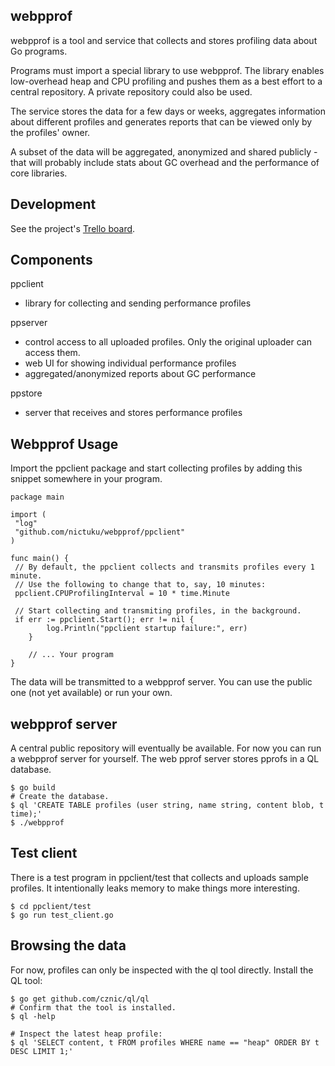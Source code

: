 webpprof
--------
webpprof is a tool and service that collects and stores profiling data about
Go programs.

Programs must import a special library to use webpprof. The library enables
low-overhead heap and CPU profiling and pushes them as a best effort to a
central repository. A private repository could also be used.

The service stores the data for a few days or weeks, aggregates information about
different profiles and generates reports that can be viewed only by the profiles'
owner.

A subset of the data will be aggregated, anonymized and shared publicly - that
will probably include stats about GC overhead and the performance of core
libraries.

Development
-----------

See the project's [Trello board](https://trello.com/b/djCGWcRD/webpprof).


Components
--------

ppclient
  * library for collecting and sending performance profiles

ppserver
  * control access to all uploaded profiles. Only the original uploader can access them.
  * web UI for showing individual performance profiles
  * aggregated/anonymized reports about GC performance 

ppstore  
  * server that receives and stores performance profiles

Webpprof Usage
------
Import the ppclient package and start collecting profiles by adding this snippet somewhere in your program.

```
package main

import (
 "log"
 "github.com/nictuku/webpprof/ppclient"
)

func main() {
 // By default, the ppclient collects and transmits profiles every 1 minute.
 // Use the following to change that to, say, 10 minutes:
 ppclient.CPUProfilingInterval = 10 * time.Minute

 // Start collecting and transmiting profiles, in the background.
 if err := ppclient.Start(); err != nil {
		log.Println("ppclient startup failure:", err)
	}

	// ... Your program
}
```

The data will be transmitted to a webpprof server. You can use the public one (not yet available) or run your own.

webpprof server
-------------------
A central public repository will eventually be available. For now you can run a webpprof server for yourself. The web pprof server stores pprofs in a QL database.

```
$ go build
# Create the database.
$ ql 'CREATE TABLE profiles (user string, name string, content blob, t time);'
$ ./webpprof
```

Test client
------------
There is a test program in ppclient/test that collects and uploads sample profiles. It intentionally leaks memory to make things more interesting.

```
$ cd ppclient/test
$ go run test_client.go
```

Browsing the data
------------------
For now, profiles can only be inspected with the ql tool directly. Install the QL tool:

```
$ go get github.com/cznic/ql/ql
# Confirm that the tool is installed.
$ ql -help

# Inspect the latest heap profile:
$ ql 'SELECT content, t FROM profiles WHERE name == "heap" ORDER BY t DESC LIMIT 1;'

```
